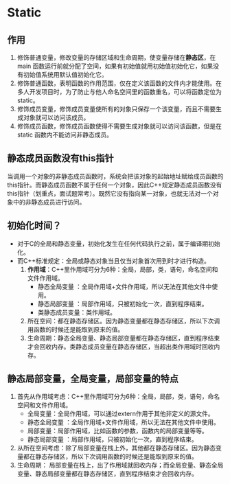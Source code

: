 # Static

## 作用
1. 修饰普通变量，修改变量的存储区域和生命周期，使变量存储在**静态区**，在 main 函数运行前就分配了空间，如果有初始值就用初始值初始化它，如果没有初始值系统用默认值初始化它。
2. 修饰普通函数，表明函数的作用范围，仅在定义该函数的文件内才能使用。在多人开发项目时，为了防止与他人命名空间里的函数重名，可以将函数定位为 static。
3. 修饰成员变量，修饰成员变量使所有的对象只保存一个该变量，而且不需要生成对象就可以访问该成员。
4. 修饰成员函数，修饰成员函数使得不需要生成对象就可以访问该函数，但是在 static 函数内不能访问非静态成员。

## 静态成员函数没有this指针
当调用一个对象的非静态成员函数时，系统会把该对象的起始地址赋给成员函数的this指针。而静态成员函数不属于任何一个对象，因此C++规定静态成员函数没有this指针（划重点，面试题常考）。既然它没有指向某一对象，也就无法对一个对象中的非静态成员进行访问。

## 初始化时间？
- 对于C的全局和静态变量，初始化发生在任何代码执行之前，属于编译期初始化。
- 而C++标准规定：全局或静态对象当且仅当对象首次用到时才进行构造。
    1. **作用域**：C++里作用域可分为6种：全局，局部，类，语句，命名空间和文件作用域。
        - 静态全局变量 ：全局作用域+文件作用域，所以无法在其他文件中使用。
        - 静态局部变量 ：局部作用域，只被初始化一次，直到程序结束。
        - 类静态成员变量：类作用域。
    2. 所在空间：都在静态存储区。因为静态变量都在静态存储区，所以下次调用函数的时候还是能取到原来的值。
    3. 生命周期：静态全局变量、静态局部变量都在静态存储区，直到程序结束才会回收内存。类静态成员变量在静态存储区，当超出类作用域时回收内存。

## 静态局部变量，全局变量，局部变量的特点
1. 首先从作用域考虑：C++里作用域可分为6种：全局，局部，类，语句，命名空间和文件作用域。
    - 全局变量：全局作用域，可以通过extern作用于其他非定义的源文件。
    - 静态全局变量 ：全局作用域+文件作用域，所以无法在其他文件中使用。
    - 局部变量：局部作用域，比如函数的参数，函数内的局部变量等等。
    - 静态局部变量 ：局部作用域，只被初始化一次，直到程序结束。
2. 从所在空间考虑：除了局部变量在栈上外，其他都在静态存储区。因为静态变量都在静态存储区，所以下次调用函数的时候还是能取到原来的值。
3. 生命周期： 局部变量在栈上，出了作用域就回收内存；而全局变量、静态全局变量、静态局部变量都在静态存储区，直到程序结束才会回收内存。